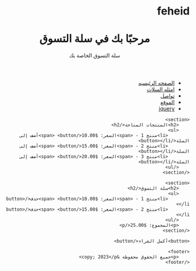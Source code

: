 # feheid
<!DOCTYPE html>
<html>
<head>
    <link rel="icon" href="car.png">
    <meta charset="UTF-8">
    <title>عبد الرحمن فهيد الحربى</title>
    
</head>
<style>
    body{
        direction: rtl;
        
    }
</style>
<body>
    <header>
        <h1>مرحبًا بك في سلة التسوق</h1>
        <p>سلة التسوق الخاصة بك</p>
    </header>
    <ul>
        <a href="1.html"><li>الصفحه الرئيسيه</li></a>
        <a href="2.html"><li>امثله السلات</li></a>
        <a href="3.html"><li>تواصل</li></a>
        <a href="4.html"><li>الموقع</li></a>
        <a href="5.html"><li>jquery</li></a>
    </ul>

    <section>
        <h2>المنتجات المتاحة</h2>
        <ul>
            <li>منتج 1 - <span>السعر: $10.00</span> <button>أضف إلى السلة</button></li>
            <li>منتج 2 - <span>السعر: $15.00</span> <button>أضف إلى السلة</button></li>
            <li>منتج 3 - <span>السعر: $20.00</span> <button>أضف إلى السلة</button></li>
        </ul>
    </section>

    <section>
        <h2>سلة التسوق</h2>
        <ul>
            <li>منتج 1 - <span>السعر: $10.00</span> <button>حذف</button></li>
            <li>منتج 2 - <span>السعر: $15.00</span> <button>حذف</button></li>
        </ul>
        <p>المجموع: $25.00</p>
    </section>
    
    <button>أكمل الشراء</button>
    
    <footer>
        <p>جميع الحقوق محفوظة &copy; 2023</p>
    </footer>
</body>
</html>
